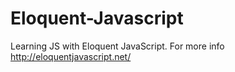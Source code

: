 # Eloquent-Javascript
Learning JS with Eloquent JavaScript. For more info http://eloquentjavascript.net/
